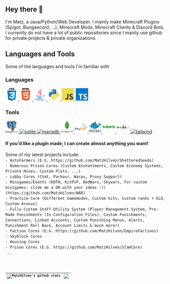 <h2> Hey there 👋 </h2>
I'm Matz, a Java/Python/Web Developer. I mainly make Minecraft Plugins (Spigot, Bungeecord, ...), Minecraft Mods, Minecraft Clients & Discord Bots. I currently do not have a lot of public repositories since I mainly use github for private projects & private organizations.

<h2> Languages and Tools </h2>
Some of the languages and tools I'm familiar with
<h3> Languages </h3>
<p align="left">
   <a href="https://www.w3schools.com/css/" target="_blank"> <img src="https://raw.githubusercontent.com/devicons/devicon/master/icons/css3/css3-original-wordmark.svg" alt="css3" width="40" height="40"/> </a>
  <a href="https://www.w3.org/html/" target="_blank"> <img src="https://raw.githubusercontent.com/devicons/devicon/master/icons/html5/html5-original-wordmark.svg" alt="html5" width="40" height="40"/> </a> 
  <a href="https://www.java.com" target="_blank"> <img src="https://raw.githubusercontent.com/devicons/devicon/master/icons/java/java-original.svg" alt="java" width="40" height="40"/> </a>
  <a href="https://www.python.org" target="_blank"> <img src="https://raw.githubusercontent.com/devicons/devicon/master/icons/python/python-original.svg" alt="python" width="40" height="40"/> </a>
  <a href="https://developer.mozilla.org/en-US/docs/Web/JavaScript" target="_blank"> <img src="https://raw.githubusercontent.com/devicons/devicon/master/icons/javascript/javascript-original.svg" alt="javascript" width="40" height="40"/> </a>
   <a href="https://www.typescriptlang.org/" target="_blank" rel="noreferrer"> <img src="https://raw.githubusercontent.com/devicons/devicon/master/icons/typescript/typescript-original.svg" alt="typescript" width="40" height="40"/> </a>
</p>


<h3> Tools </h3>
<p align="left">
  <a href="https://www.postgresql.org" target="_blank"> <img src="https://raw.githubusercontent.com/devicons/devicon/master/icons/postgresql/postgresql-original-wordmark.svg" alt="postgresql" width="40" height="40"/> </a> 
  <a href="https://www.sqlite.org/" target="_blank"> <img src="https://www.vectorlogo.zone/logos/sqlite/sqlite-icon.svg" alt="sqlite" width="40" height="40"/> </a>
  <a href="https://mariadb.org/" target="_blank"> <img src="https://www.vectorlogo.zone/logos/mariadb/mariadb-icon.svg" alt="mariadb" width="40" height="40"/> </a>
  <a href="https://www.mongodb.com/" target="_blank"> <img src="https://raw.githubusercontent.com/devicons/devicon/master/icons/mongodb/mongodb-original-wordmark.svg" alt="mongodb" width="40" height="40"/> </a>
  <a href="https://www.mysql.com/" target="_blank"> <img src="https://raw.githubusercontent.com/devicons/devicon/master/icons/mysql/mysql-original-wordmark.svg" alt="mysql" width="40" height="40"/> </a> 
     <a href="https://www.docker.com/" target="_blank"> <img src="https://raw.githubusercontent.com/devicons/devicon/master/icons/docker/docker-original-wordmark.svg" alt="docker" width="40" height="40"/> </a>
  <a href="https://www.nginx.com" target="_blank"> <img src="https://raw.githubusercontent.com/devicons/devicon/master/icons/nginx/nginx-original.svg" alt="nginx" width="40" height="40"/> </a> <a href="https://nodejs.org" target="_blank"> <img src="https://raw.githubusercontent.com/devicons/devicon/master/icons/nodejs/nodejs-original-wordmark.svg" alt="nodejs" width="40" height="40"/> </a> 
  <a href="https://tailwindcss.com/" target="_blank"> <img src="https://www.vectorlogo.zone/logos/tailwindcss/tailwindcss-icon.svg" alt="tailwind" width="40" height="40"/> </a>
  
 <h4>If you'd like a plugin made, I can create <b>almost anything</b> you want!</h4>
Some of my latest projects include:

<code>
- AutoFarmers (E.G. https://github.com/MatzHilven/ShatteredSeeds)
- Numerous Prison Cores (Custom Enchantments, Custom Economy Systems, Private Mines, Custom Plots, ...)
- Lobby Cores (Chat, Parkour, Warps, Proxy Support)
- Minigames/Events (KOTH, KitPvP, BedWars, Skywars, For custom minigames: slide me a DM with your ideas :)) (https://github.com/MatzHilven/WAR)
- Practice Core (Different Gamemodes, Custom kits, Custom ranks + ELO, Custom Arenas)
- Fully Custom Staff Utility System (Player Management System, Pre-Made Punishments (In Configuration Files), Custom Punishments, Connections, Linked Accounts, Custom Punishing Menus, Alerts, Punishment Roll Back, Account Limits & much more!)
- Faction Cores (E.G. https://github.com/MatzHilven/EmpireFactions)
- Skyblock Cores
- Housing Cores
- Prison Cores (E.G. https://github.com/MatzHilven/SlamCore)
...
<code>
  
  
  | <img align="center" src="https://github-readme-stats.vercel.app/api?username=MatzHilven&show_icons=true&include_all_commits=true&theme=dracula&hide_border=true" alt="MatzHilven's github stats" /> | <img align="center" src="https://github-readme-stats.vercel.app/api/top-langs/?username=MatzHilven&layout=compact&theme=dracula&hide_border=true" /> |
| ------------- | ------------- |
